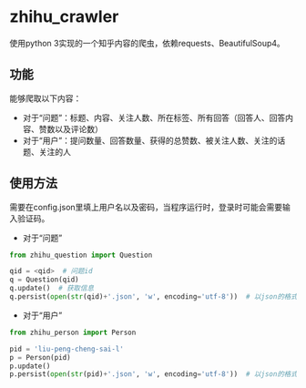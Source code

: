 # zhihu_crawler
使用python 3实现的一个知乎内容的爬虫，依赖requests、BeautifulSoup4。

## 功能
能够爬取以下内容：
* 对于“问题”：标题、内容、关注人数、所在标签、所有回答（回答人、回答内容、赞数以及评论数）
* 对于“用户”：提问数量、回答数量、获得的总赞数、被关注人数、关注的话题、关注的人

## 使用方法
需要在config.json里填上用户名以及密码，当程序运行时，登录时可能会需要输入验证码。

* 对于“问题”
```python
from zhihu_question import Question

qid = <qid>  # 问题id
q = Question(qid)
q.update()  # 获取信息
q.persist(open(str(qid)+'.json', 'w', encoding='utf-8'))  # 以json的格式存储下来
```
* 对于“用户”
```python
from zhihu_person import Person

pid = 'liu-peng-cheng-sai-l'
p = Person(pid)
p.update()
p.persist(open(str(pid)+'.json', 'w', encoding='utf-8'))  # 以json的格式存储下来
```
